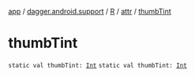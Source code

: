 [app](../../../index.md) / [dagger.android.support](../../index.md) / [R](../index.md) / [attr](index.md) / [thumbTint](./thumb-tint.md)

# thumbTint

`static val thumbTint: `[`Int`](https://kotlinlang.org/api/latest/jvm/stdlib/kotlin/-int/index.html)
`static val thumbTint: `[`Int`](https://kotlinlang.org/api/latest/jvm/stdlib/kotlin/-int/index.html)